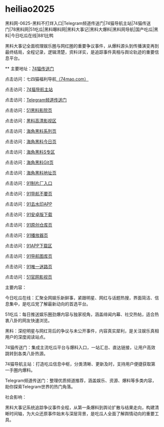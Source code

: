 # heiliao2025
黑料网-0625-黑料不打烊入口|Telegram频道传送门|74猫导航主站|74猫传送门|78黑料网|51吃瓜|黑料曝料网|黑料大事记|黑料大爆料|黑料网导航|国产吃瓜|黑料|今日吃瓜在线|881比鸭

黑料大事记全面梳理娱乐圈与网红圈的重要争议事件，从爆料源头到传播演变再到最终结局，全程记录，逻辑清楚，资料详实，是追踪事件真相与舆论轨迹的重要信息平台。

** 主要地址：<a href="https://74mao.com/">74猫传送门</a>

点击访问：七四猫福利导航<a href="https://74mao.com/">（74mao.com）</a>

点击访问：<a href="https://74mao.com/">74猫导航主站</a>

点击访问：<a href="https://74mao.com/">Telegram频道传送门</a>

点击访问：<a href="https://hls-17.pages.dev/">51黑料影院页</a>  

点击访问：<a href="https://hls-19.pages.dev/">黑料高清影视区</a>  

点击访问：<a href="https://hj-984.pages.dev/">海角黑料系列页</a>  

点击访问：<a href="https://hj-985.pages.dev/">海角黑料今日页</a>  

点击访问：<a href="https://hj-986.pages.dev/">海角黑料S专区</a>  

点击访问：<a href="https://hj-987.pages.dev/">海角黑料Git页</a>  

点击访问：<a href="https://hj-988.pages.dev/">海角黑料地址页</a>  

点击访问：<a href="https://hj-992.pages.dev/">91制片厂入口</a>  

点击访问：<a href="https://hj-993.pages.dev/">91导航不要页</a>  

点击访问：<a href="https://hj-994.pages.dev/">91去水印APP</a>  

点击访问：<a href="https://hj-995.pages.dev/">91安卓版下载</a>  

点击访问：<a href="https://hj-996.pages.dev/">91原创仓库页</a>  

点击访问：<a href="https://hj-997.pages.dev/">91播放器页</a>  

点击访问：<a href="https://hj-998.pages.dev/">91APP下载区</a>  

点击访问：<a href="https://hj-999.pages.dev/">91导航图库页</a>  

点击访问：<a href="https://hj-792.pages.dev/">91唯一迷路页</a>  

点击访问：<a href="https://hj-821.pages.dev/">51官网影视页</a>  

主要内容：

今日吃瓜在线：汇聚全网娱乐新鲜事，紧跟明星、网红与话题热搜，界面简洁、信息集中，是吃瓜党了解最新动向的首选平台。

51吃瓜：每日推送娱乐圈劲爆内容与独家视角，涵盖绯闻内幕、社交热帖，适合热衷八卦的网友快速浏览。

黑料：深挖明星与网红背后的争议与未公开事件，内容真实犀利，是关注娱乐真相用户的深度阅读站点。

74猫传送门：集成主流吃瓜平台与爆料入口，一站汇总、直达链接，让用户高效跳转到各类八卦热源。

74猫导航主站：打造吃瓜信息中枢，分类清晰、更新及时，支持用户便捷获取第一手圈内爆料。

Telegram频道传送门：整理优质频道推荐，涵盖娱乐、资源、爆料等多类内容，助你探索Telegram世界的热门角落。

社会影响：

黑料大事记系统追踪争议事件全程，从第一条爆料到舆论扩散与结果走向，构建清晰时间轴，为大众还原事件始末与深层背景，是吃瓜人全面了解舆情动向的重要工具。
<span style="display:none;">[Canonical link](https://github.com/vivivi20250625/viv15）</span>
